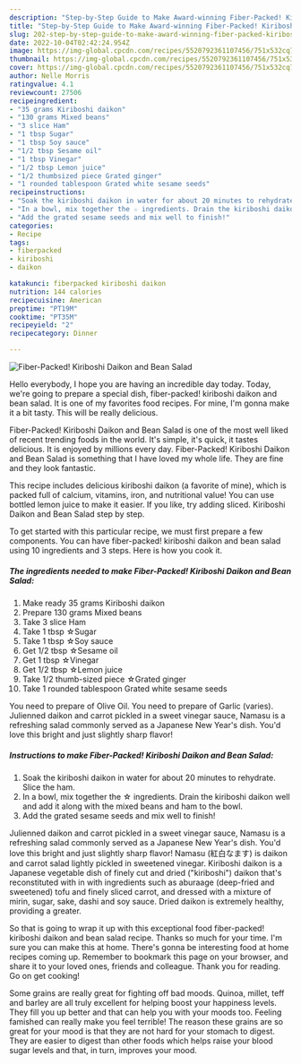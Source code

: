 ```yaml
---
description: "Step-by-Step Guide to Make Award-winning Fiber-Packed! Kiriboshi Daikon and Bean Salad"
title: "Step-by-Step Guide to Make Award-winning Fiber-Packed! Kiriboshi Daikon and Bean Salad"
slug: 202-step-by-step-guide-to-make-award-winning-fiber-packed-kiriboshi-daikon-and-bean-salad
date: 2022-10-04T02:42:24.954Z
image: https://img-global.cpcdn.com/recipes/5520792361107456/751x532cq70/fiber-packed-kiriboshi-daikon-and-bean-salad-recipe-main-photo.jpg
thumbnail: https://img-global.cpcdn.com/recipes/5520792361107456/751x532cq70/fiber-packed-kiriboshi-daikon-and-bean-salad-recipe-main-photo.jpg
cover: https://img-global.cpcdn.com/recipes/5520792361107456/751x532cq70/fiber-packed-kiriboshi-daikon-and-bean-salad-recipe-main-photo.jpg
author: Nelle Morris
ratingvalue: 4.1
reviewcount: 27506
recipeingredient:
- "35 grams Kiriboshi daikon"
- "130 grams Mixed beans"
- "3 slice Ham"
- "1 tbsp Sugar"
- "1 tbsp Soy sauce"
- "1/2 tbsp Sesame oil"
- "1 tbsp Vinegar"
- "1/2 tbsp Lemon juice"
- "1/2 thumbsized piece Grated ginger"
- "1 rounded tablespoon Grated white sesame seeds"
recipeinstructions:
- "Soak the kiriboshi daikon in water for about 20 minutes to rehydrate. Slice the ham."
- "In a bowl, mix together the ☆ ingredients. Drain the kiriboshi daikon well and add it along with the mixed beans and ham to the bowl."
- "Add the grated sesame seeds and mix well to finish!"
categories:
- Recipe
tags:
- fiberpacked
- kiriboshi
- daikon

katakunci: fiberpacked kiriboshi daikon 
nutrition: 144 calories
recipecuisine: American
preptime: "PT19M"
cooktime: "PT35M"
recipeyield: "2"
recipecategory: Dinner

---
```



![Fiber-Packed! Kiriboshi Daikon and Bean Salad](https://img-global.cpcdn.com/recipes/5520792361107456/751x532cq70/fiber-packed-kiriboshi-daikon-and-bean-salad-recipe-main-photo.jpg)

Hello everybody, I hope you are having an incredible day today. Today, we're going to prepare a special dish, fiber-packed! kiriboshi daikon and bean salad. It is one of my favorites food recipes. For mine, I'm gonna make it a bit tasty. This will be really delicious.

Fiber-Packed! Kiriboshi Daikon and Bean Salad is one of the most well liked of recent trending foods in the world. It's simple, it's quick, it tastes delicious. It is enjoyed by millions every day. Fiber-Packed! Kiriboshi Daikon and Bean Salad is something that I have loved my whole life. They are fine and they look fantastic.

This recipe includes delicious kiriboshi daikon (a favorite of mine), which is packed full of calcium, vitamins, iron, and nutritional value! You can use bottled lemon juice to make it easier. If you like, try adding sliced. Kiriboshi Daikon and Bean Salad step by step.


To get started with this particular recipe, we must first prepare a few components. You can have fiber-packed! kiriboshi daikon and bean salad using 10 ingredients and 3 steps. Here is how you cook it.

<!--inarticleads1-->

##### The ingredients needed to make Fiber-Packed! Kiriboshi Daikon and Bean Salad:

1. Make ready 35 grams Kiriboshi daikon
1. Prepare 130 grams Mixed beans
1. Take 3 slice Ham
1. Take 1 tbsp ☆Sugar
1. Take 1 tbsp ☆Soy sauce
1. Get 1/2 tbsp ☆Sesame oil
1. Get 1 tbsp ☆Vinegar
1. Get 1/2 tbsp ☆Lemon juice
1. Take 1/2 thumb-sized piece ☆Grated ginger
1. Take 1 rounded tablespoon Grated white sesame seeds


You need to prepare of Olive Oil. You need to prepare of Garlic (varies). Julienned daikon and carrot pickled in a sweet vinegar sauce, Namasu is a refreshing salad commonly served as a Japanese New Year&#39;s dish. You&#39;d love this bright and just slightly sharp flavor! 

<!--inarticleads2-->

##### Instructions to make Fiber-Packed! Kiriboshi Daikon and Bean Salad:

1. Soak the kiriboshi daikon in water for about 20 minutes to rehydrate. Slice the ham.
1. In a bowl, mix together the ☆ ingredients. Drain the kiriboshi daikon well and add it along with the mixed beans and ham to the bowl.
1. Add the grated sesame seeds and mix well to finish!


Julienned daikon and carrot pickled in a sweet vinegar sauce, Namasu is a refreshing salad commonly served as a Japanese New Year&#39;s dish. You&#39;d love this bright and just slightly sharp flavor! Namasu (紅白なます) is daikon and carrot salad lightly pickled in sweetened vinegar. Kiriboshi daikon is a Japanese vegetable dish of finely cut and dried (&#34;kiriboshi&#34;) daikon that&#39;s reconstituted with in with ingredients such as aburaage (deep-fried and sweetened) tofu and finely sliced carrot, and dressed with a mixture of mirin, sugar, sake, dashi and soy sauce. Dried daikon is extremely healthy, providing a greater. 

So that is going to wrap it up with this exceptional food fiber-packed! kiriboshi daikon and bean salad recipe. Thanks so much for your time. I'm sure you can make this at home. There's gonna be interesting food at home recipes coming up. Remember to bookmark this page on your browser, and share it to your loved ones, friends and colleague. Thank you for reading. Go on get cooking!

Some grains are really great for fighting off bad moods. Quinoa, millet, teff and barley are all truly excellent for helping boost your happiness levels. They fill you up better and that can help you with your moods too. Feeling famished can really make you feel terrible! The reason these grains are so great for your mood is that they are not hard for your stomach to digest. They are easier to digest than other foods which helps raise your blood sugar levels and that, in turn, improves your mood.
